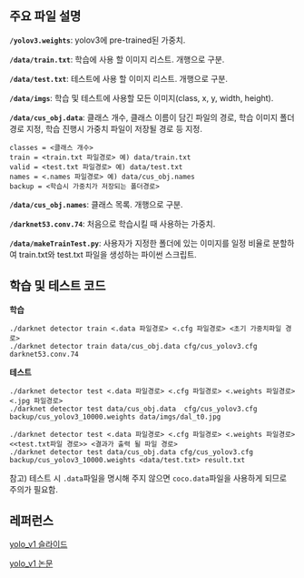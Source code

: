 ## 주요 파일 설명

**`/yolov3.weights`**: yolov3에 pre-trained된 가중치.


**`/data/train.txt`**: 학습에 사용 할 이미지 리스트. 개행으로 구분.


**`/data/test.txt`**: 테스트에 사용 할 이미지 리스트. 개행으로 구분.


**`/data/imgs`**: 학습 및 테스트에 사용할 모든 이미지(class, x, y, width, height).


**`/data/cus_obj.data`**: 클래스 개수, 클래스 이름이 담긴 파일의 경로, 학습 이미지 폴더 경로 지정, 학습 진행시 가중치 파일이 저장될 경로 등 지정.
~~~
classes = <클래스 개수>
train = <train.txt 파일경로> 예) data/train.txt
valid = <test.txt 파일경로> 예) data/test.txt
names = <.names 파일경로> 예) data/cus_obj.names
backup = <학습시 가중치가 저장되는 폴더경로>
~~~

**`/data/cus_obj.names`**: 클래스 목록. 개행으로 구분.


**`/darknet53.conv.74`**: 처음으로 학습시킬 때 사용하는 가중치.


**`/data/makeTrainTest.py`**: 사용자가 지정한 폴더에 있는 이미지를 일정 비율로 분할하여 train.txt와 test.txt 파일을 생성하는 파이썬 스크립트.

## 학습 및 테스트 코드


**학습**
~~~
./darknet detector train <.data 파일경로> <.cfg 파일경로> <초기 가중치파일 경로>
./darknet detector train data/cus_obj.data cfg/cus_yolov3.cfg darknet53.conv.74
~~~


**테스트**
~~~
./darknet detector test <.data 파일경로> <.cfg 파일경로> <.weights 파일경로> <.jpg 파일경로>
./darknet detector test data/cus_obj.data  cfg/cus_yolov3.cfg backup/cus_yolov3_10000.weights data/imgs/dal_t0.jpg

./darknet detector test <.data 파일경로> <.cfg 파일경로> <.weights 파일경로> <<test.txt파일 경로>> <결과가 출력 될 파일 경로>
./darknet detector test data/cus_obj.data cfg/cus_yolov3.cfg backup/cus_yolov3_10000.weights <data/test.txt> result.txt
~~~


참고) 테스트 시 `.data`파일을 명시해 주지 않으면 `coco.data`파일을 사용하게 되므로 주의가 필요함.


## 레퍼런스
[yolo_v1 슬라이드](https://docs.google.com/presentation/d/1aeRvtKG21KHdD5lg6Hgyhx5rPq_ZOsGjG5rJ1HP7BbA/pub?start=false&loop=false&delayms=3000&slide=id.p)


[yolo_v1 논문](https://arxiv.org/abs/1506.02640)
